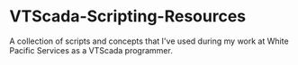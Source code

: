 # VTScada-Scripting-Resources
A collection of scripts and concepts that I've used during my work at White Pacific Services as a VTScada programmer. 
